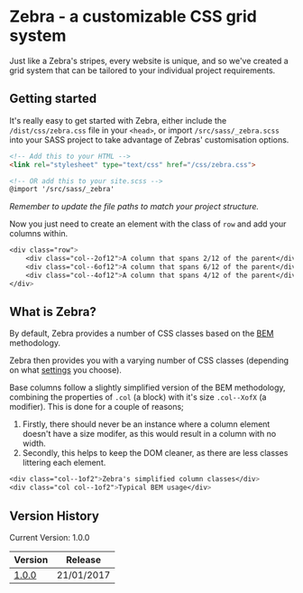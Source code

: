 # Zebra - a customizable CSS grid system
Just like a Zebra's stripes, every website is unique, and so we've created a grid system that can be tailored to your individual project requirements.

## Getting started
It's really easy to get started with Zebra, either include the `/dist/css/zebra.css` file in your `<head>`, or import `/src/sass/_zebra.scss` into your SASS project to take advantage of Zebras' customisation options.
```html
<!-- Add this to your HTML -->
<link rel="stylesheet" type="text/css" href="/css/zebra.css">

<!-- OR add this to your site.scss -->
@import '/src/sass/_zebra'
```
*Remember to update the file paths to match your project structure.*

Now you just need to create an element with the class of `row` and add your columns within.
```css
<div class="row">
	<div class="col--2of12">A column that spans 2/12 of the parent</div>
	<div class="col--6of12">A column that spans 6/12 of the parent</div>
	<div class="col--4of12">A column that spans 4/12 of the parent</div>
</div>
```

## What is Zebra?
By default, Zebra provides a number of CSS classes based on the [BEM][bem] methodology.

Zebra then provides you with a varying number of CSS classes (depending on what [settings][settings] you choose).

Base columns follow a slightly simplified version of the BEM methodology, combining the properties of `.col` (a block) with it's size `.col--XofX` (a modifier). This is done for a couple of reasons; 

1. Firstly, there should never be an instance where a column element doesn't have a size modifer, as this would result in a column with no width.
2. Secondly, this helps to keep the DOM cleaner, as there are less classes littering each element.

```css
<div class="col--1of2">Zebra's simplified column classes</div>
<div class="col col--1of2">Typical BEM usage</div>
```

## Version History
Current Version: 1.0.0

| Version         | Release    |
|-----------------|------------|
| [1.0.0][v1.0.0] | 21/01/2017 |

[settings]: https://github.com/swillis93/zebra/wiki/Settings
[bem]: http://getbem.com/introduction
[v1.0.0]: https://github.com/swillis93/zebra/releases/tag/1.0.0